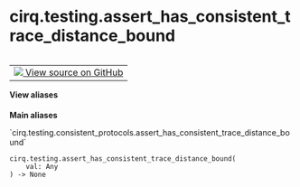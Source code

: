 <div itemscope itemtype="http://developers.google.com/ReferenceObject">
<meta itemprop="name" content="cirq.testing.assert_has_consistent_trace_distance_bound" />
<meta itemprop="path" content="Stable" />
</div>

# cirq.testing.assert_has_consistent_trace_distance_bound

<!-- Insert buttons and diff -->

<table class="tfo-notebook-buttons tfo-api" align="left">

<td>
  <a target="_blank" href="https://github.com/quantumlib/cirq/tree/master/cirq/testing/consistent_protocols.py">
    <img src="https://www.tensorflow.org/images/GitHub-Mark-32px.png" />
    View source on GitHub
  </a>
</td>
</table>





<section class="expandable">
  <h4 class="showalways">View aliases</h4>
  <p>
<b>Main aliases</b>
<p>`cirq.testing.consistent_protocols.assert_has_consistent_trace_distance_bound`</p>
</p>
</section>

<pre class="devsite-click-to-copy prettyprint lang-py tfo-signature-link">
<code>cirq.testing.assert_has_consistent_trace_distance_bound(
    val: Any
) -> None
</code></pre>



<!-- Placeholder for "Used in" -->
